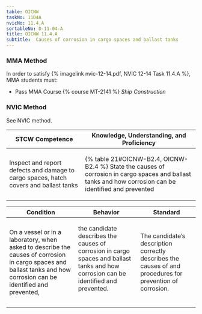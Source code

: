 ```yaml
---
table: OICNW
taskNo: 11D4A
nvicNo: 11.4.A 
sortableNo: D-11-04-A
title: OICNW 11.4.A 
subtitle:  Causes of corrosion in cargo spaces and ballast tanks
---
```



### MMA Method

In order to satisfy  {% imagelink nvic-12-14.pdf, NVIC 12-14 Task 11.4.A %}, MMA students must:

* Pass MMA Course {% course MT-2141 %}  *Ship Construction*


### NVIC Method

<a onclick="togglevisibility('nvic_methods')" >See NVIC method.</a>

<div id='nvic_methods' class='hide'>

<table>
<thead>
<tr>
<th class='forty'> STCW Competence </th>
<th class='sixty'> Knowledge, Understanding, and Proficiency </th>
</tr>
</thead>




<tbody>
<tr><td markdown='1'>

Inspect and report defects and damage to cargo spaces, hatch covers and ballast tanks

</td><td markdown='1'>

{% table 21#OICNW-B2.4, OICNW-B2.4 %} State the causes of corrosion in cargo spaces and ballast tanks and how corrosion can be identified and prevented

</td></tr>


</tbody>
</table>


<table>
<thead>
<tr><th class='twenty'>  Condition </th><th class='twenty'> Behavior </th><th  class='sixty'>Standard </th></tr>
</thead>
<tbody >



<tr><td markdown='1'>

On a vessel or in a laboratory, when asked to describe the causes of corrosion in cargo spaces and ballast tanks and how corrosion can be identified and prevented,

</td><td markdown='1'>

the candidate describes the causes of corrosion in cargo spaces and ballast tanks and how corrosion can be identified and prevented.

<br>

<div class="tooltip" markdown='1'>



</div>


</td><td markdown='1'>

The candidate’s description correctly describes the causes of and procedures for prevention of corrosion.

</td></tr>
</tbody>
</table>
</div>
